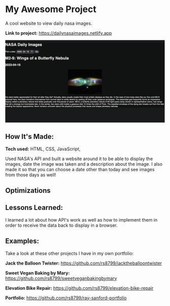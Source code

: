 # My Awesome Project
A cool website to view daily nasa images. 

**Link to project:** https://dailynasaimages.netlify.app

![alt tag](nasascreenshot.png)

## How It's Made:

**Tech used:** HTML, CSS, JavaScript, 

Used NASA's API and built a website around it to be able to display the images, date the image was taken and a description about the image. I also made it so that you can choose a date other than today and see images from those days as well!

## Optimizations

## Lessons Learned:

I learned a lot about how API's work as well as how to implement them in order to receive the data back to display in a browser. 

## Examples:
Take a look at these other projects I have in my own portfolio:

**Jack the Balloon Twister:** https://github.com/rs8799/jacktheballoontwister

**Sweet Vegan Baking by Mary:** https://github.com/rs8799/sweetveganbakingbymary

**Elevation Bike Repair:** https://github.com/rs8799/elevation-bike-repair

**Portfolio:** https://github.com/rs8799/ray-sanford-portfolio



